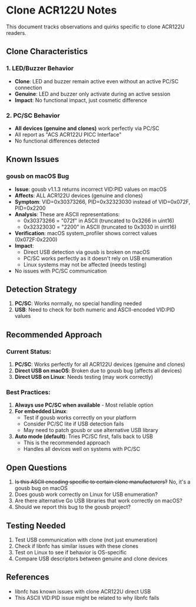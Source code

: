 # Clone ACR122U Notes

This document tracks observations and quirks specific to clone ACR122U readers.

## Clone Characteristics

### 1. LED/Buzzer Behavior
- **Clone**: LED and buzzer remain active even without an active PC/SC connection
- **Genuine**: LED and buzzer only activate during an active session
- **Impact**: No functional impact, just cosmetic difference

### 2. PC/SC Behavior  
- **All devices (genuine and clones)** work perfectly via PC/SC
- All report as "ACS ACR122U PICC Interface"
- No functional differences detected

## Known Issues

### gousb on macOS Bug
- **Issue**: gousb v1.1.3 returns incorrect VID:PID values on macOS
- **Affects**: ALL ACR122U devices (genuine and clones)
- **Symptom**: VID=0x30373266, PID=0x32323030 instead of VID=0x072F, PID=0x2200
- **Analysis**: These are ASCII representations:
  - 0x30373266 = "072f" in ASCII (truncated to 0x3266 in uint16)
  - 0x32323030 = "2200" in ASCII (truncated to 0x3030 in uint16)
- **Verification**: macOS system_profiler shows correct values (0x072F:0x2200)
- **Impact**: 
  - Direct USB detection via gousb is broken on macOS
  - PC/SC works perfectly as it doesn't rely on USB enumeration
  - Linux systems may not be affected (needs testing)
- No issues with PC/SC communication

## Detection Strategy

1. **PC/SC**: Works normally, no special handling needed
2. **USB**: Need to check for both numeric and ASCII-encoded VID:PID values

## Recommended Approach

### Current Status:
1. **PC/SC**: Works perfectly for all ACR122U devices (genuine and clones)
2. **Direct USB on macOS**: Broken due to gousb bug (affects all devices)
3. **Direct USB on Linux**: Needs testing (may work correctly)

### Best Practices:
1. **Always use PC/SC when available** - Most reliable option
2. **For embedded Linux**: 
   - Test if gousb works correctly on your platform
   - Consider PC/SC lite if USB detection fails
   - May need to patch gousb or use alternative USB library
3. **Auto mode (default)**: Tries PC/SC first, falls back to USB
   - This is the recommended approach
   - Handles all devices well on systems with PC/SC

## Open Questions

1. ~~Is this ASCII encoding specific to certain clone manufacturers?~~ No, it's a gousb bug on macOS
2. Does gousb work correctly on Linux for USB enumeration?
3. Are there alternative Go USB libraries that work correctly on macOS?
4. Should we report this bug to the gousb project?

## Testing Needed

1. Test USB communication with clone (not just enumeration)
2. Check if libnfc has similar issues with these clones
3. Test on Linux to see if behavior is OS-specific
4. Compare USB descriptors between genuine and clone devices

## References

- libnfc has known issues with clone ACR122U direct USB
- This ASCII VID:PID issue might be related to why libnfc fails